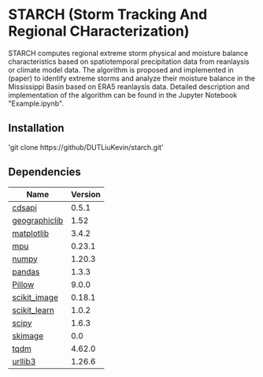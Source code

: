 # STARCH (Storm Tracking And Regional CHaracterization)
STARCH computes regional extreme storm physical and moisture balance characteristics based on spatiotemporal precipitation data from reanlaysis or climate model data. The algorithm is proposed and implemented in (paper) to identify extreme storms and analyze their moisture balance in the Mississippi Basin based on ERA5 reanlaysis data. Detailed description and implementation of the algorithm can be found in the Jupyter Notebook "Example.ipynb".

## Installation

'git clone https://github/DUTLiuKevin/starch.git'

## Dependencies
|Name|Version|
|--|--|
|[cdsapi](https://imageio.readthedocs.io/en/stable/installation.html)|0.5.1|
|[geographiclib](https://matplotlib.org/3.2.2/users/installing.html)|1.52|
|[matplotlib](https://unidata.github.io/netcdf4-python/netCDF4/index.html)|3.4.2|
|[mpu](https://numpy.org/install/)|0.23.1|
|[numpy](https://scikit-image.org/docs/dev/install.html)|1.20.3|
|[pandas](https://www.scipy.org/install.html)|1.3.3|
|[Pillow](https://www.scipy.org/install.html)|9.0.0|
|[scikit_image](https://www.scipy.org/install.html)|0.18.1|
|[scikit_learn](https://www.scipy.org/install.html)|1.0.2|
|[scipy](https://www.scipy.org/install.html)|1.6.3|
|[skimage](https://www.scipy.org/install.html)|0.0|
|[tqdm](https://www.scipy.org/install.html)|4.62.0|
|[urllib3](https://www.scipy.org/install.html)|1.26.6|
